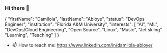 ### Hi there 👋


{
  "firstName": "Damilola",
  "lastName": "Abioye",
  "status": "DevOps Engineer",
  "institution": "Florida A&M University",
  "interests": [
    "AI",
    "ML",
    "DevOps/Cloud Engineering",
    "Open Source",
    "Linux",
    "Music",
    "Jet skiing"
    "Learning",
    "Teaching"
  ]
}

- 📫 How to reach me: https://www.linkedin.com/in/damilola-abioye/ 
